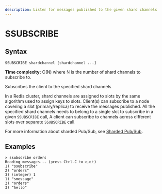 ```yaml
---
description: Listen for messages published to the given shard channels
---
```


# SSUBSCRIBE

## Syntax

    SSUBSCRIBE shardchannel [shardchannel ...]

**Time complexity:** O(N) where N is the number of shard channels to subscribe to.

Subscribes the client to the specified shard channels.

In a Redis cluster, shard channels are assigned to slots by the same algorithm used to assign keys to slots. 
Client(s) can subscribe to a node covering a slot (primary/replica) to receive the messages published. 
All the specified shard channels needs to belong to a single slot to subscribe in a given `SSUBSCRIBE` call,
A client can subscribe to channels across different slots over separate `SSUBSCRIBE` call.

For more information about sharded Pub/Sub, see [Sharded Pub/Sub](https://redis.io/topics/pubsub#sharded-pubsub).

## Examples

```
> ssubscribe orders
Reading messages... (press Ctrl-C to quit)
1) "ssubscribe"
2) "orders"
3) (integer) 1
1) "smessage"
2) "orders"
3) "hello"
```

